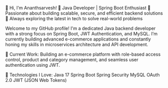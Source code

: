 👋 Hi, I'm Ananthsarvesh!
🔧 Java Developer | Spring Boot Enthusiast
🎯 Passionate about building scalable, secure, and efficient backend solutions
🚀 Always exploring the latest in tech to solve real-world problems

Welcome to my GitHub profile! I'm a dedicated Java backend developer with a strong focus on Spring Boot, JWT Authentication, and MySQL. I’m currently building advanced e-commerce applications and constantly honing my skills in microservices architecture and API development.

💼 Current Work:
Building an e-commerce platform with role-based access control, product and category management, and seamless user authentication using JWT.

🔧 Technologies I Love:
Java 17
Spring Boot
Spring Security
MySQL
OAuth 2.0
JWT (JSON Web Tokens)
